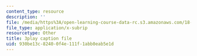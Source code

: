 ```yaml
---
content_type: resource
description: ''
file: /media/https%3A/open-learning-course-data-rc.s3.amazonaws.com/18-06sc-linear-algebra-fall-2011/930be13c82400f4e111f1abb0eab5e1d_55AoWKZZtww.srt
file_type: application/x-subrip
resourcetype: Other
title: 3play caption file
uid: 930be13c-8240-0f4e-111f-1abb0eab5e1d
---
```

